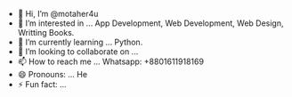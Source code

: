 - 👋 Hi, I’m @motaher4u
- 👀 I’m interested in ... App Development, Web Development, Web Design, Writting Books.
- 🌱 I’m currently learning ... Python.
- 💞️ I’m looking to collaborate on ...
- 📫 How to reach me ... Whatsapp: +8801611918169
- 😄 Pronouns: ... He
- ⚡ Fun fact: ...

<!---
motaher4u/motaher4u is a ✨ special ✨ repository because its `README.md` (this file) appears on your GitHub profile.
You can click the Preview link to take a look at your changes.
--->
